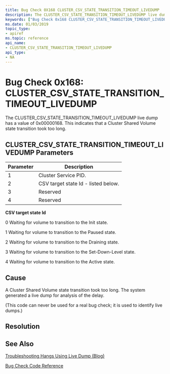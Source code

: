 ```yaml
---
title: Bug Check 0X168 CLUSTER_CSV_STATE_TRANSITION_TIMEOUT_LIVEDUMP
description: The CLUSTER_CSV_STATE_TRANSITION_TIMEOUT_LIVEDUMP live dump has a value of 0x00000168. This indicates that a Cluster Shared Volume state transition took too long.
keywords: ["Bug Check 0x168 CLUSTER_CSV_STATE_TRANSITION_TIMEOUT_LIVEDUMP", "CLUSTER_CSV_STATE_TRANSITION_TIMEOUT_LIVEDUMP"]
ms.date: 01/03/2019
topic_type:
- apiref
ms.topic: reference
api_name:
- CLUSTER_CSV_STATE_TRANSITION_TIMEOUT_LIVEDUMP
api_type:
- NA
---
```


# Bug Check 0x168: CLUSTER\_CSV\_STATE\_TRANSITION\_TIMEOUT\_LIVEDUMP

The CLUSTER\_CSV\_STATE\_TRANSITION\_TIMEOUT\_LIVEDUMP live dump has a value of 0x00000168. This indicates that a Cluster Shared Volume state transition took too long.

## CLUSTER\_CSV\_STATE\_TRANSITION\_TIMEOUT\_LIVEDUMP Parameters

|Parameter|Description|
|--- |--- |
|1| Cluster Service PID.|
|2| CSV target state Id - listed below. |
|3| Reserved |
|4| Reserved |


**CSV target state Id**

0  Waiting for volume to transition to the Init state. 

1  Waiting for volume to transition to the Paused state. 

2  Waiting for volume to transition to the Draining state. 

3  Waiting for volume to transition to the Set-Down-Level state. 

4  Waiting for volume to transition to the Active state.


## Cause

A Cluster Shared Volume state transition took too long. The system generated a live dump for analysis of the delay.

(This code can never be used for a real bug check; it is used to identify live dumps.)

## Resolution
 

## See Also

[Troubleshooting Hangs Using Live Dump (Blog)](https://techcommunity.microsoft.com/t5/Failover-Clustering/bg-p/FailoverClustering)

[Bug Check Code Reference](bug-check-code-reference2.md)




